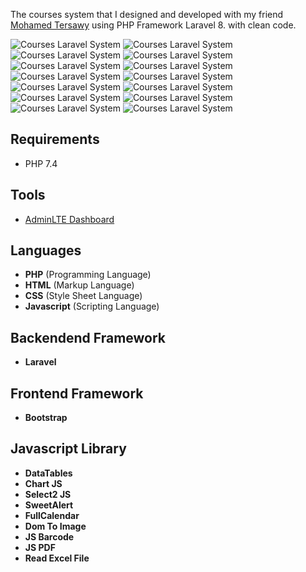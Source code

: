 The courses system that I designed and developed with my friend [Mohamed Tersawy](https://github.com/Tersawy) using PHP Framework Laravel 8.
with clean code.

![Courses Laravel System](https://laravelspa.site/img/portfolio/courses/login.jpeg "Courses Laravel System")
![Courses Laravel System](https://laravelspa.site/img/portfolio/courses/dashboard.jpeg "Courses Laravel System")
![Courses Laravel System](https://laravelspa.site/img/portfolio/courses/settings.jpeg "Courses Laravel System")
![Courses Laravel System](https://laravelspa.site/img/portfolio/courses/create_settings.jpeg "Courses Laravel System")
![Courses Laravel System](https://laravelspa.site/img/portfolio/courses/users.jpeg "Courses Laravel System")
![Courses Laravel System](https://laravelspa.site/img/portfolio/courses/create_user.jpeg "Courses Laravel System")
![Courses Laravel System](https://laravelspa.site/img/portfolio/courses/teachers.jpeg "Courses Laravel System")
![Courses Laravel System](https://laravelspa.site/img/portfolio/courses/create_teacher.jpeg "Courses Laravel System")
![Courses Laravel System](https://laravelspa.site/img/portfolio/courses/students.jpeg "Courses Laravel System")
![Courses Laravel System](https://laravelspa.site/img/portfolio/courses/import_students.jpeg "Courses Laravel System")
![Courses Laravel System](https://laravelspa.site/img/portfolio/courses/courses.jpeg "Courses Laravel System")
![Courses Laravel System](https://laravelspa.site/img/portfolio/courses/create_course.jpeg "Courses Laravel System")
![Courses Laravel System](https://laravelspa.site/img/portfolio/courses/edit_event.jpeg "Courses Laravel System")
![Courses Laravel System](https://laravelspa.site/img/portfolio/courses/color_platte.jpeg "Courses Laravel System")

## Requirements
- PHP 7.4


## Tools
- [AdminLTE Dashboard](https://adminlte.io/)

## Languages
- **PHP** (Programming Language)
- **HTML** (Markup Language)
- **CSS** (Style Sheet Language)
- **Javascript** (Scripting Language)

## Backendend Framework
- **Laravel**

## Frontend Framework
- **Bootstrap**

## Javascript Library
- **DataTables**
- **Chart JS**
- **Select2 JS**
- **SweetAlert**
- **FullCalendar**
- **Dom To Image**
- **JS Barcode**
- **JS PDF**
- **Read Excel File**